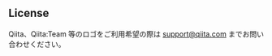 ## License
Qiita、Qiita:Team 等のロゴをご利用希望の際は [support@qiita.com](mailto:support@qiita.com) までお問い合わせください。
